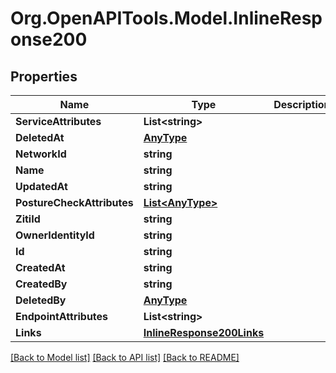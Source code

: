 
# Org.OpenAPITools.Model.InlineResponse200

## Properties

Name | Type | Description | Notes
------------ | ------------- | ------------- | -------------
**ServiceAttributes** | **List&lt;string&gt;** |  | 
**DeletedAt** | [**AnyType**](.md) |  | 
**NetworkId** | **string** |  | 
**Name** | **string** |  | 
**UpdatedAt** | **string** |  | 
**PostureCheckAttributes** | [**List&lt;AnyType&gt;**](AnyType.md) |  | 
**ZitiId** | **string** |  | 
**OwnerIdentityId** | **string** |  | 
**Id** | **string** |  | 
**CreatedAt** | **string** |  | 
**CreatedBy** | **string** |  | 
**DeletedBy** | [**AnyType**](.md) |  | 
**EndpointAttributes** | **List&lt;string&gt;** |  | 
**Links** | [**InlineResponse200Links**](InlineResponse200Links.md) |  | 

[[Back to Model list]](../README.md#documentation-for-models)
[[Back to API list]](../README.md#documentation-for-api-endpoints)
[[Back to README]](../README.md)

